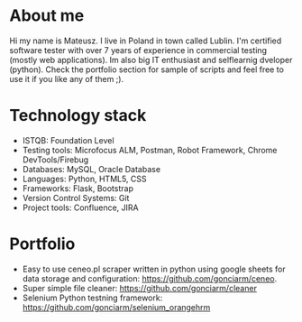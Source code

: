 
# About me
Hi my name is Mateusz. I live in Poland in town called Lublin. I'm certified software tester with over 7 years of experience in commercial testing (mostly web applications). Im also big IT enthusiast and selflearnig dveloper (python). Check the portfolio section for sample of scripts and feel free to use it if you like any of them ;).
# Technology stack
* ISTQB: Foundation Level
* Testing tools: Microfocus ALM, Postman, Robot Framework, Chrome DevTools/Firebug
* Databases: MySQL, Oracle Database
* Languages: Python, HTML5, CSS
* Frameworks: Flask, Bootstrap
* Version Control Systems: Git
* Project tools: Confluence, JIRA
# Portfolio
- Easy to use ceneo.pl scraper written in python using google sheets for data storage and configuration: https://github.com/gonciarm/ceneo.
- Super simple file cleaner: https://github.com/gonciarm/cleaner
- Selenium Python testning framework: https://github.com/gonciarm/selenium_orangehrm
